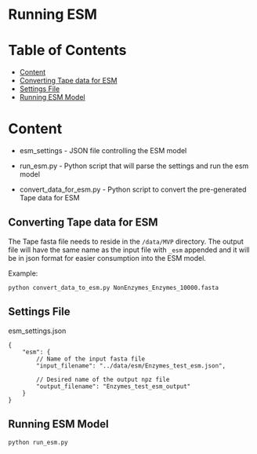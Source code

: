 Running ESM
=========================== 

Table of Contents
=================
* [Content](#content)
* [Converting Tape data for ESM](#converting-tape-data-for-esm)
* [Settings File](#settings-file)
* [Running ESM Model](#running-esm-model)

# Content
* esm_settings - JSON file controlling the ESM model

* run_esm.py - Python script that will parse the settings and run the esm model

* convert_data_for_esm.py - Python script to convert the pre-generated Tape data for ESM

## Converting Tape data for ESM
The Tape fasta file needs to reside in the `/data/MVP` directory. The output file will have the same name as the input file with `_esm` appended and it will be in json format for easier consumption into the ESM model.

Example:
```
python convert_data_to_esm.py NonEnzymes_Enzymes_10000.fasta
```

## Settings File
esm_settings.json

```
{
	"esm": {
		// Name of the input fasta file
		"input_filename": "../data/esm/Enzymes_test_esm.json",

		// Desired name of the output npz file
		"output_filename": "Enzymes_test_esm_output"
	}
}
```

## Running ESM Model
```
python run_esm.py
```